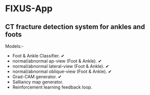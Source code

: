 # FIXUS-App
 CT fracture detection system for ankles and foots
 -------------------------------------------------
 
 Models:-
 
 - Foot & Ankle Classifier. ✔
 - normal/abnormal ap-view (Foot & Ankle). ✔
 - normal/abnormal lateral-view (Foot & Ankle). ✔
 - normal/abnormal oblique-view (Foot & Ankle). ✔
 - Grad-CAM generator. ✔
 - Salliancy map generator.
 - Reinforcement learning feedback loop.

